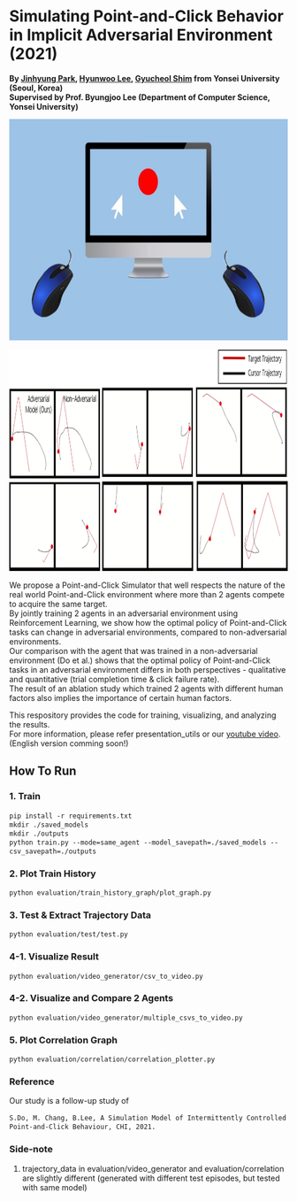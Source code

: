 # Simulating Point-and-Click Behavior in Implicit Adversarial Environment (2021)

**By <a href="http://github.com/jinhyung426/" target="_blank">Jinhyung Park</a>, <a href="https://github.com/Clap2rap" target="_blank">Hyunwoo Lee</a>, <a href="https://github.com/qwert92a" target="_blank">Gyucheol Shim</a> from Yonsei University (Seoul, Korea)**<br/>
**Supervised by Prof. Byungjoo Lee (Department of Computer Science, Yonsei University)**

<p align="center">
  <img width="650" height="400" src="https://github.com/SWCapstoneProject/Adversarial_PointAndClick/blob/main/misc/teaser.JPG">
</p>

<p align="center">
  <img width="850" height="400" src="https://github.com/SWCapstoneProject/Adversarial_PointAndClick/blob/main/misc/teaser2.PNG">
</p>

We propose a Point-and-Click Simulator that well respects the nature of the real world Point-and-Click environment where more than 2 agents compete to acquire the same target.<br/>
By jointly training 2 agents in an adversarial environment using Reinforcement Learning, we show how the optimal policy of Point-and-Click tasks can change in adversarial environments, compared to non-adversarial environments.<br/>
Our comparison with the agent that was trained in a non-adversarial environment (Do et al.) shows that the optimal policy of Point-and-Click tasks in an adversarial environment 
differs in both perspectives - qualitative and quantitative (trial completion time & click failure rate).<br/>
The result of an ablation study which trained 2 agents with different human factors also implies the importance of certain human factors.<br/> 

This respository provides the code for training, visualizing, and analyzing the results.<br/>
For more information, please refer presentation_utils or our <a href="https://www.youtube.com/watch?v=DLQu1RDsS6w&t=140s" target="_blank">youtube video</a>. (English version comming soon!) <br/>

## How To Run
### 1. Train
    pip install -r requirements.txt
    mkdir ./saved_models
    mkdir ./outputs
    python train.py --mode=same_agent --model_savepath=./saved_models --csv_savepath=./outputs

### 2. Plot Train History
    python evaluation/train_history_graph/plot_graph.py

### 3. Test & Extract Trajectory Data
    python evaluation/test/test.py

### 4-1. Visualize Result
    python evaluation/video_generator/csv_to_video.py

### 4-2. Visualize and Compare 2 Agents
    python evaluation/video_generator/multiple_csvs_to_video.py

### 5. Plot Correlation Graph
    python evaluation/correlation/correlation_plotter.py

### Reference
   Our study is a follow-up study of 

    S.Do, M. Chang, B.Lee, A Simulation Model of Intermittently Controlled Point-and-Click Behaviour, CHI, 2021.


### Side-note
  1. trajectory_data in evaluation/video_generator and evaluation/correlation are slightly different (generated with different test episodes, but tested with same model)

